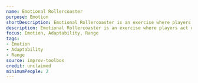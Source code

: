 ```yaml
---
name: Emotional Rollercoaster
purpose: Emotion
shortDescription: Emotional Rollercoaster is an exercise where players act out a scene and change emotions on a signal, building emotional range and adaptability.
description: Emotional Rollercoaster is an exercise where players act out a scene and change emotions on a signal, building emotional range and adaptability.
focus: Emotion, Adaptability, Range
tags:
- Emotion
- Adaptability
- Range
source: improv-toolbox
credit: unclaimed
minimumPeople: 2
---
```


